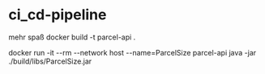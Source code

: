# ci_cd-pipeline
mehr spaß
docker build -t parcel-api .

docker run -it --rm --network host --name=ParcelSize parcel-api java -jar ./build/libs/ParcelSize.jar